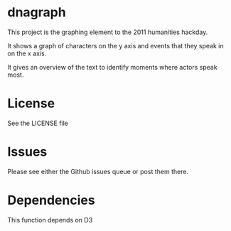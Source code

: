 dnagraph
========

This project is the graphing element to the 2011 humanities hackday. 

It shows a graph of characters on the y axis and events that they speak in on the x axis. 

It gives an overview of the text to identify moments where actors speak most. 

License
=======

See the LICENSE file

Issues
======

Please see either the Github issues queue or post them there.  

Dependencies
============

This function depends on D3
